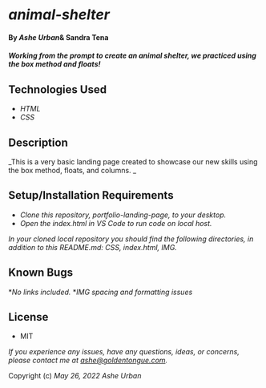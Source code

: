 # _animal-shelter_
####  By _Ashe Urban_& Sandra Tena
#### _Working from the prompt to create an animal shelter, we practiced using the box method and floats!_

## Technologies Used
* _HTML_
* _CSS_

## Description
_This is a very basic landing page created to showcase our new skills using the box method, floats, and columns. _
## Setup/Installation Requirements
* _Clone this repository, portfolio-landing-page, to your desktop._
* _Open the index.html in VS Code to run code on local host._

_In your cloned local repository you should find the following directories, in addition to this README.md: CSS, index.html, IMG._

## Known Bugs

*_No links included._
*_IMG spacing and formatting issues_

## License
* MIT

_If you experience any issues, have any questions, ideas, or concerns, please contact me at ashe@goldentongue.com._

Copyright (c) _May 26, 2022_ _Ashe Urban_
